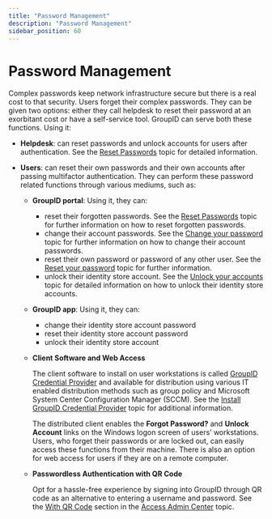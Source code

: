 ```yaml
---
title: "Password Management"
description: "Password Management"
sidebar_position: 60
---
```


# Password Management

Complex passwords keep network infrastructure secure but there is a real cost to that security.
Users forget their complex passwords. They can be given two options: either they call helpdesk to
reset their password at an exorbitant cost or have a self-service tool. GroupID can serve both these
functions. Using it:

- **Helpdesk**: can reset passwords and unlock accounts for users after authentication. See the
  [Reset Passwords](/docs/directorymanager/11.0/admincenter/helpdesk/operation/resetpassword.md)
  topic for detailed information.
- **Users**: can reset their own passwords and their own accounts after passing multifactor
  authentication. They can perform these password related functions through various mediums, such
  as:

    - **GroupID portal**: Using it, they can:

        - reset their forgotten passwords. See the
          [Reset Passwords](/docs/directorymanager/11.0/portal/secondfactorauthentication/passwordreset.md)
          topic for further information on how to reset forgotten passwords.
        - change their account passwords. See the
          [ Change your password](/docs/directorymanager/11.0/portal/user/manage/changepassword.md)
          topic for further information on how to change their account passwords.
        - reset their own password or password of any other user. See the
          [Reset your password](/docs/directorymanager/11.0/portal/user/manage/resetpassword.md)
          topic for further information.
        - unlock their identity store account. See the
          [Unlock your accounts](/docs/directorymanager/11.0/portal/user/manage/unlockaccount.md)
          topic for detailed information on how to unlock their identity store accounts.

    - **GroupID app**: Using it, they can:

        - change their identity store account password
        - reset their identity store account password
        - unlock their identity store account

    - **Client Software and Web Access**

        The client software to install on user workstations is called
        [ GroupID Credential Provider](/docs/directorymanager/11.0/credentialprovider/credentialprovider.md)
        and available for distribution using various IT enabled distribution methods such as group
        policy and Microsoft System Center Configuration Manager (SCCM). See the
        [Install GroupID Credential Provider](/docs/directorymanager/11.0/credentialprovider/installcp.md)
        topic for additional information.

        The distributed client enables the **Forgot Password?** and **Unlock Account** links on the
        Windows logon screen of users’ workstations. Users, who forget their passwords or are locked
        out, can easily access these functions from their machine. There is also an option for web
        access for users if they are on a remote computer.

    - **Passwordless Authentication with QR Code**

        Opt for a hassle-free experience by signing into GroupID through QR code as an alternative
        to entering a username and password. See the
        [With QR Code](/docs/directorymanager/11.0/admincenter/signin.md#with-qr-code)
        section in the
        [Access Admin Center](/docs/directorymanager/11.0/admincenter/signin.md) topic.
